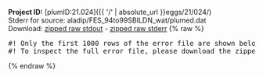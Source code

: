 **Project ID:** [plumID:21.024]({{ '/' | absolute_url }}eggs/21/024/)  
Stderr for source:  aladip/FES_94to99SBILDN_wat/plumed.dat   
Download: [zipped raw stdout](plumed.dat.plumed.stdout.txt.zip) - [zipped raw stderr](plumed.dat.plumed.stderr.txt.zip) 
{% raw %}
<pre>
#! Only the first 1000 rows of the error file are shown below
#! To inspect the full error file, please download the zipped raw stderr file above
</pre>
{% endraw %}
